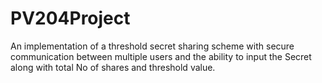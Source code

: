 # PV204Project
An implementation of a threshold secret sharing scheme with secure communication between multiple users and the ability to input the Secret along with total No of shares and threshold value.
